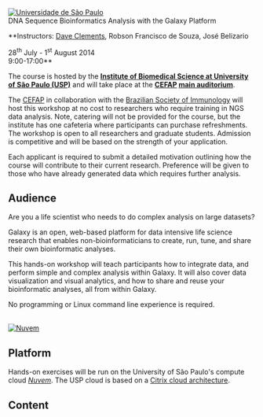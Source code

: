 <div class='center'>
<a href='http://www5.usp.br/'><img src='/Images/Logos/USP.gif/' alt='Universidade de São Paulo'  /></a>

<div class="title">DNA Sequence Bioinformatics Analysis with the Galaxy Platform</div>

**Instructors: [Dave Clements](/DaveClements), Robson Francisco de Souza, José Belizario

28<sup>th</sup> July - 1<sup>st</sup> August 2014<br />
9:00-17:00**  <br />
</div>

The course is hosted by the **[Institute of Biomedical Science at University of São Paulo (USP)](http://www3.icb.usp.br/corpoeditorial/)** and will take place at the **[CEFAP](http://cefap.icb.usp.br/en) [main auditorium](http://cefap.icb.usp.br/core-facilities/anfiteatro/)**.

The [CEFAP](http://cefap.icb.usp.br/en) in collaboration with the [Brazilian Society of Immunology](http://www.sbi.org.br/) will host this workshop at no cost to researchers who require training in NGS data analysis. Note, catering will not be provided for the course, but the institute has one cafeteria where participants can purchase refreshments. The workshop is open to all researchers and graduate students. Admission is competitive and will be based on the strength of your application.

Each applicant is required to submit a detailed motivation outlining how the course will contribute to their current research. Preference will be given to those who have already generated data which requires further analysis.

## Audience

Are you a life scientist who needs to do complex analysis on large datasets?

Galaxy is an open, web-based platform for data intensive life science research that enables non-bioinformaticians to create, run, tune, and share their own bioinformatic analyses.

This hands-on workshop will teach participants how to integrate data, and perform simple and complex analysis within Galaxy.  It will also cover data visualization and visual analytics, and how to share and reuse your bioinformatic analyses, all from within Galaxy.

No programming or Linux command line experience is required.

<div class='right'><br /><a href='https://wiki.uspdigital.usp.br/nuvem/'><img src='/Images/Logos/USP-Nuvem.png' alt='Nuvem' /></a></div>

## Platform

Hands-on exercises will be run on the University of São Paulo's compute cloud *[Nuvem](https://wiki.uspdigital.usp.br/nuvem/)*.  The USP cloud is based on a [Citrix cloud architecture](http://www.citrix.com/products/cloudplatform/overview.html).

## Content

